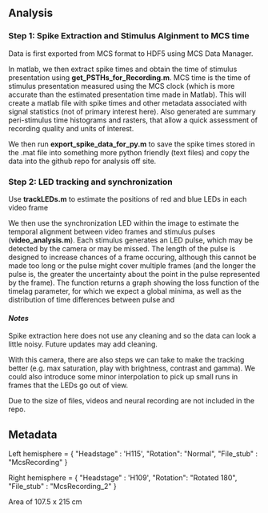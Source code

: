 ## Analysis

### Step 1: Spike Extraction and Stimulus Alginment to MCS time

Data is first exported from MCS format to HDF5 using MCS Data Manager.

In matlab, we then extract spike times and obtain the time of stimulus presentation using **get_PSTHs_for_Recording.m**. MCS time is the time of stimulus presentation measured using the MCS clock (which is more accurate than the estimated presentation time made in Matlab). This will create a matlab file with spike times and other metadata associated with signal statistics (not of primary interest here). Also generated are summary peri-stimulus time histograms and rasters, that allow a quick assessment of recording quality and units of interest. 

We then run **export_spike_data_for_py.m** to save the spike times stored in the .mat file into something more python friendly (text files) and copy the data into the github repo for analysis off site. 


### Step 2: LED tracking and synchronization

Use **trackLEDs.m** to estimate the positions of red and blue LEDs in each video frame

We then use the synchronization LED within the image to estimate the temporal alignment between video frames and stimulus pulses (**video_analysis.m**). Each stimulus generates an LED pulse, which may be detected by the camera or may be missed. The length of the pulse is designed to increase chances of a frame occuring, although this cannot be made too long or the pulse might cover multiple frames (and the longer the pulse is, the greater the uncertainty about the point in the pulse represented by the frame). The function returns a graph showing the loss function of the timelag parameter, for which we expect a global minima, as well as the distribution of time differences between pulse and 

#### *Notes*

Spike extraction here does not use any cleaning and so the data can look a little noisy. Future updates may add cleaning.

With this camera, there are also steps we can take to make the tracking better (e.g. max saturation, play with brightness, contrast and gamma). We could also introduce some minor interpolation to pick up small runs in frames that the LEDs go out of view.

Due to the size of files, videos and neural recording are not included in the repo.



## Metadata

Left hemisphere = {
	"Headstage" : 'H115',
	"Rotation": "Normal",
	"File_stub" : "McsRecording"
}

Right hemisphere = {
	"Headstage" : 'H109',
	"Rotation": "Rotated 180",
	"File_stub" : "McsRecording_2"
}


Area of 107.5 x 215 cm 